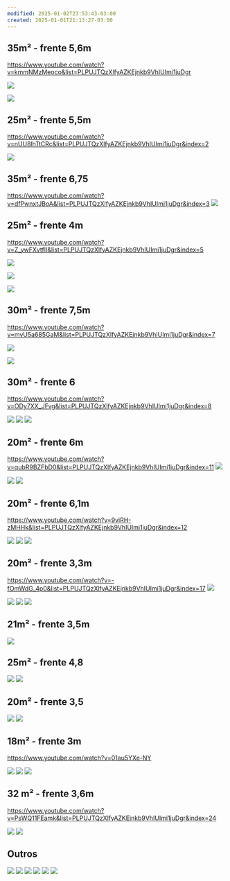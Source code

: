 ```yaml
---
modified: 2025-01-02T23:53:43-03:00
created: 2025-01-01T21:13:27-03:00
---
```


## 35m² - frente 5,6m
https://www.youtube.com/watch?v=kmmNMzMeoco&list=PLPUJTQzXlfyAZKEjnkb9VhIUImi1juDgr

![](https://res.cloudinary.com/boloko/image/upload/f_auto/v1735776840/furushow7/image_qjrpsa.png)



![](https://res.cloudinary.com/boloko/image/upload/f_auto/v1735776884/furushow7/image_ypddax.png)


## 25m² - frente 5,5m
https://www.youtube.com/watch?v=nUU8lhTtCRc&list=PLPUJTQzXlfyAZKEjnkb9VhIUImi1juDgr&index=2

![](https://res.cloudinary.com/boloko/image/upload/f_auto/v1735777002/furushow7/image_oilpde.png)


## 35m² - frente 6,75
https://www.youtube.com/watch?v=dfPwnxtJBoA&list=PLPUJTQzXlfyAZKEjnkb9VhIUImi1juDgr&index=3
![](https://res.cloudinary.com/boloko/image/upload/f_auto/v1735777177/furushow7/image_bvl6ew.png)


## 25m² - frente 4m

https://www.youtube.com/watch?v=Z_ywFXvtflI&list=PLPUJTQzXlfyAZKEjnkb9VhIUImi1juDgr&index=5

![](https://res.cloudinary.com/boloko/image/upload/f_auto/v1735777343/furushow7/image_irv0lb.png)

![](https://res.cloudinary.com/boloko/image/upload/f_auto/v1735777377/furushow7/image_wdzslp.png)

![](https://res.cloudinary.com/boloko/image/upload/f_auto/v1735777366/furushow7/image_utnktg.png)


## 30m² - frente 7,5m
https://www.youtube.com/watch?v=mvU5a685GaM&list=PLPUJTQzXlfyAZKEjnkb9VhIUImi1juDgr&index=7

![](https://res.cloudinary.com/boloko/image/upload/f_auto/v1735777503/furushow7/image_cuhv8c.png)

![](https://res.cloudinary.com/boloko/image/upload/f_auto/v1735777551/furushow7/image_ag2lxa.png)


## 30m² - frente 6
https://www.youtube.com/watch?v=ODy7XX_JFvg&list=PLPUJTQzXlfyAZKEjnkb9VhIUImi1juDgr&index=8

![](https://res.cloudinary.com/boloko/image/upload/f_auto/v1735777741/furushow7/image_t27dha.png)
![](https://res.cloudinary.com/boloko/image/upload/f_auto/v1735777752/furushow7/image_kaqs0s.png)
![](https://res.cloudinary.com/boloko/image/upload/f_auto/v1735777922/furushow7/image_n1bfxv.png)


## 20m² - frente 6m

https://www.youtube.com/watch?v=qubR9BZFbD0&list=PLPUJTQzXlfyAZKEjnkb9VhIUImi1juDgr&index=11
![](https://res.cloudinary.com/boloko/image/upload/f_auto/v1735778114/furushow7/image_unzux4.png)

![](https://res.cloudinary.com/boloko/image/upload/f_auto/v1735778140/furushow7/image_vckiqq.png)
![](https://res.cloudinary.com/boloko/image/upload/f_auto/v1735778147/furushow7/image_ktggbo.png)


## 20m² - frente 6,1m
https://www.youtube.com/watch?v=9viRH-zMHHk&list=PLPUJTQzXlfyAZKEjnkb9VhIUImi1juDgr&index=12

![](https://res.cloudinary.com/boloko/image/upload/f_auto/v1735778287/furushow7/image_almhpu.png)
![](https://res.cloudinary.com/boloko/image/upload/f_auto/v1735778315/furushow7/image_e4ez7e.png)
![](https://res.cloudinary.com/boloko/image/upload/f_auto/v1735778352/furushow7/image_tgzaoh.png)


## 20m² - frente 3,3m

https://www.youtube.com/watch?v=-fOmWdG_4p0&list=PLPUJTQzXlfyAZKEjnkb9VhIUImi1juDgr&index=17
![](https://res.cloudinary.com/boloko/image/upload/f_auto/v1735778542/furushow7/image_i427kv.png)

![](https://res.cloudinary.com/boloko/image/upload/f_auto/v1735778477/furushow7/image_wgjlbf.png)
![](https://res.cloudinary.com/boloko/image/upload/f_auto/v1735778486/furushow7/image_oicb56.png)
![](https://res.cloudinary.com/boloko/image/upload/f_auto/v1735778523/furushow7/image_xbehxl.png)


##  21m² - frente 3,5m
![](https://res.cloudinary.com/boloko/image/upload/f_auto/v1735857332/furushow7/image_duujub.png)

## 25m² - frente 4,8

![](https://res.cloudinary.com/boloko/image/upload/f_auto/v1735857401/furushow7/image_dsdhvw.png)
![](https://res.cloudinary.com/boloko/image/upload/f_auto/v1735857408/furushow7/image_bhtf0s.png)


## 20m² - frente 3,5

![](https://res.cloudinary.com/boloko/image/upload/f_auto/v1735857446/furushow7/image_j1hl3n.png)
![](https://res.cloudinary.com/boloko/image/upload/f_auto/v1735857475/furushow7/image_w2ypdn.png)

## 18m² - frente 3m
https://www.youtube.com/watch?v=01au5YXe-NY

![](https://res.cloudinary.com/boloko/image/upload/f_auto/v1735872123/furushow7/image_uscks2.png)
![](https://res.cloudinary.com/boloko/image/upload/f_auto/v1735872133/furushow7/image_cl6lgg.png)
![](https://res.cloudinary.com/boloko/image/upload/f_auto/v1735872142/furushow7/image_z3hzrv.png)

## 32 m² - frente 3,6m
https://www.youtube.com/watch?v=PsWQ11FEamk&list=PLPUJTQzXlfyAZKEjnkb9VhIUImi1juDgr&index=24

![](https://res.cloudinary.com/boloko/image/upload/f_auto/v1735872848/furushow7/image_y2sssp.png)
![](https://res.cloudinary.com/boloko/image/upload/f_auto/v1735872861/furushow7/image_htkt6t.png)


## Outros

![](https://res.cloudinary.com/boloko/image/upload/f_auto/v1735872303/furushow7/image_vcv2u8.png)
![](https://res.cloudinary.com/boloko/image/upload/f_auto/v1735872388/furushow7/image_dlfyx5.png)
![](https://res.cloudinary.com/boloko/image/upload/f_auto/v1735872515/furushow7/image_lxtlqb.png)
![](https://res.cloudinary.com/boloko/image/upload/f_auto/v1735872570/furushow7/image_ohjngm.png)
![](https://res.cloudinary.com/boloko/image/upload/f_auto/v1735872610/furushow7/image_bq1nqg.png)
![](https://res.cloudinary.com/boloko/image/upload/f_auto/v1735872620/furushow7/image_ogyvyv.png)
